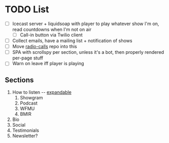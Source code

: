 # TODO List

* [ ] Icecast server + liquidsoap with player to play whatever show I'm on, read
      countdowns when I'm not on air
    - [ ] Call-in button via Twilio client
* [ ] Collect emails, have a mailing list + notification of shows
* [ ] Move [radio-calls](https://github.com/dtcooper/radio-calls) repo into this
* [ ] SPA with scrollspy per section, unless it's a bot, then properly rendered per-page stuff
* [ ] Warn on leave iff player is playing

## Sections

1.  How to listen -- [expandable](https://codepen.io/philw_/pen/GREJEgx)
    1. Showgram
    2. Podcast
    3. WFMU
    4. BMIR
2. Bio
3. Social
4. Testimonials
5. Newsletter?
